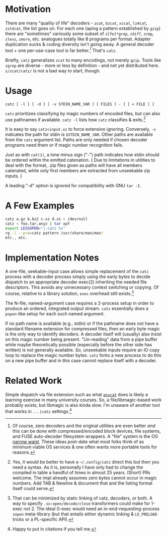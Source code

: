Motivation
==========
There are many "quality of life" decoders - `zcat`, `bzcat`, `xzcat`, `lz4cat`,
`zstdcat`, the list goes on.  For each one (aping a pattern established by
`gzip`) there are "sometimes" variously some subset of `z[fe]*grep`, `zdiff`,
`zcmp`, `zless`, `zmore`, etc. analogues totally like 8 programs per format.
Adapter duplication sucks & coding diversity isn't going away.  A general
decoder tool + one per-use-case tool is far better.[^1]  That's `catz`.

Briefly, `catz` generalizes `zcat` to many encodings, not merely `gzip`.  Tools
like `zgrep` are diverse - more or less by definition - and not yet distributed
here.  `s/zcat/catz/` is not a bad way to start, though.

Usage
=====
```
catz [ -l ] [ -d ] [ -v STDIN_NAME_VAR ] [ FILES [ - ] [ < FILE ] ]
```

`catz` prioritizes classifying by magic numbers of encoded files, but can also
use pathnames if available.  `catz -l` lists how `catz` classifies & exits.[^2]

It is easy to say `catz<input.xz` to force extension ignoring.  Conversely, `-v`
indicates the path for stdin is `$STDIN_NAME_VAR`.  Other paths are available
from the `catz` argument list.  Paths are only needed if chosen decoder programs
need them or if magic number recognition fails.

Just as with `cat(1)`, a lone minus sign ("-") path indicates how stdin should
be ordered within the emitted catenation. { Due to limitations in utilities to
deal with the format, .zip files given as paths will have all members catenated,
while only first members are extracted from unseekable zip inputs. }

A leading "-d" option is ignored for compatibility with GNU `tar -I`.

A Few Examples
==============
```sh
catz a.gz b.bz2 c.xz d.zs > /dev/null
catz < foo.tar.anyz | tar xpf -
export LESSOPEN="|-catz %s"
rg -l --pre=catz pattern /usr/share/man/man?
etc., etc.
```

Implementation Notes
====================
A one-file, seekable-input case allows simple replacement of the `catz` process
with a decoder process simply using the early bytes to decide dispatch to an
appropriate decoder exec(2) inheriting the needed file descriptors.  This avoids
any unnecessary context switching or copying.  Of course, relative to a library
solution, `exec` overhead still exists.[^3]

The N-file, named-argument case requires a 2-process setup in order to produce
an ordered, integrated output stream.  `catz` essentially does a `popen`-like
setup for each such named argument.

If no path name is available (e.g., stdin) or if the pathname does not have a
standard filename extension for compressed files, then an early byte magic is
the only way to identify decoders.  A decoder itself will (usually) also insist
on this magic number being present.  "Un-reading" data from a pipe buffer while
maybe theoretically possible (especially before the other side has written) is
not generally available.  So, unseekable inputs require an IO copy loop to
replace the magic number bytes.  `catz` forks a new process to do this on a new
pipe buffer and in this case cannot replace itself with a decoder.

Related Work
============
Simple dispatch via file extension such as what
[`anycat`](https://github.com/eruffaldi/anycat/blob/master/anycat.sh) does is
likely a learning exercise in many university courses. So, a file/libmagic-based
work probably exists, but libmagic is also kinda slow.  I'm unaware of another
tool that works in `...|catz` settings.[^4]

[^1]: Of course, zero decoders and the original utilities are even better *and*
this can be done with compressed/encoded block devices, file systems, and FUSE
auto-decoder filesystem wrappers.  A "file" system is the OG [narrow
waist](https://www.oilshell.org/cross-ref.html?tag=narrow-waist#narrow-waist).
These ideas post-date what most folks think of as minimum viable OS services &
one often wants more portable tools for reasons.

[^2]: Yes, it would be better to have a `~/.config/catz` direct this but then
you need a syntax.  As it is, personally I have only had to change the compiled
in table a handful of times in almost 25 years.  (Short) PRs welcome.  The impl
already assumes zero bytes cannot occur in magic numbers.  Add TAB & Newline &
document that and the listing format itself could serve.

[^3]: That can be minimized by static linking of catz, decoders, or both.  A way
to specify `.so:open/decode/close` transformers could make for 1-exec not 2. The
ideal 0-exec would need an in-end-requesting-process `zopen` meta-library (but
that entails either dynamic linking & `LD_PRELOAD` tricks or a PL-specific API).

[^4]:  Happy to put in citations if you tell me.
